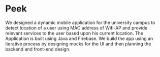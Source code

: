 # Peek
We designed a dynamic mobile application for the university campus to detect location of a
user using MAC address of Wifi-AP and provide relevant services to the user based upon his current location.
The Application is built using Java and Firebase.
We build the app using an iterative process by designing mocks for the UI and then planning the backend and front-end design. 
